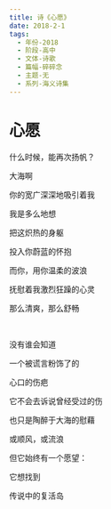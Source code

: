 ```yaml
---
title: 诗《心愿》
date: 2018-2-1
tags:
  - 年份-2018
  - 阶段-高中
  - 文体-诗歌
  - 篇幅-碎碎念
  - 主题-无
  - 系列-海义诗集
---
```


# 心愿

什么时候，能再次扬帆？

大海啊

你的宽广深深地吸引着我

我是多么地想

把这炽热的身躯

投入你蔚蓝的怀抱

而你，用你温柔的波浪

抚慰着我激烈狂躁的心灵

那么清爽，那么舒畅

<br>

没有谁会知道

一个被谎言粉饰了的

心口的伤疤

它不会去诉说曾经受过的伤

也只是陶醉于大海的慰藉

或顺风，或流浪

但它始终有一个愿望：

它想找到

传说中的复活岛
